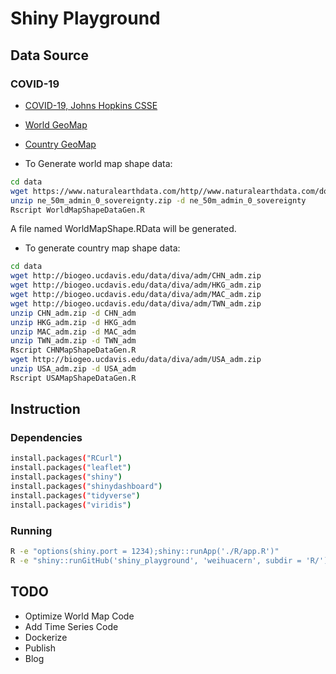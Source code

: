 # Shiny Playground

## Data Source

### COVID-19

- [COVID-19, Johns Hopkins CSSE](https://github.com/CSSEGISandData/COVID-19)
- [World GeoMap](https://www.naturalearthdata.com/)
- [Country GeoMap](https://www.diva-gis.org/)

- To Generate world map shape data:

```bash
cd data
wget https://www.naturalearthdata.com/http//www.naturalearthdata.com/download/50m/cultural/ne_50m_admin_0_sovereignty.zip
unzip ne_50m_admin_0_sovereignty.zip -d ne_50m_admin_0_sovereignty
Rscript WorldMapShapeDataGen.R
```

A file named WorldMapShape.RData will be generated.

- To generate country map shape data:

```bash
cd data
wget http://biogeo.ucdavis.edu/data/diva/adm/CHN_adm.zip
wget http://biogeo.ucdavis.edu/data/diva/adm/HKG_adm.zip
wget http://biogeo.ucdavis.edu/data/diva/adm/MAC_adm.zip
wget http://biogeo.ucdavis.edu/data/diva/adm/TWN_adm.zip
unzip CHN_adm.zip -d CHN_adm
unzip HKG_adm.zip -d HKG_adm
unzip MAC_adm.zip -d MAC_adm
unzip TWN_adm.zip -d TWN_adm
Rscript CHNMapShapeDataGen.R
wget http://biogeo.ucdavis.edu/data/diva/adm/USA_adm.zip
unzip USA_adm.zip -d USA_adm
Rscript USAMapShapeDataGen.R
```

## Instruction

### Dependencies

```bash
install.packages("RCurl")
install.packages("leaflet")
install.packages("shiny")
install.packages("shinydashboard")
install.packages("tidyverse")
install.packages("viridis")
```

### Running

```bash
R -e "options(shiny.port = 1234);shiny::runApp('./R/app.R')"
R -e "shiny::runGitHub('shiny_playground', 'weihuacern', subdir = 'R/')"
```

## TODO

- Optimize World Map Code
- Add Time Series Code
- Dockerize
- Publish
- Blog
